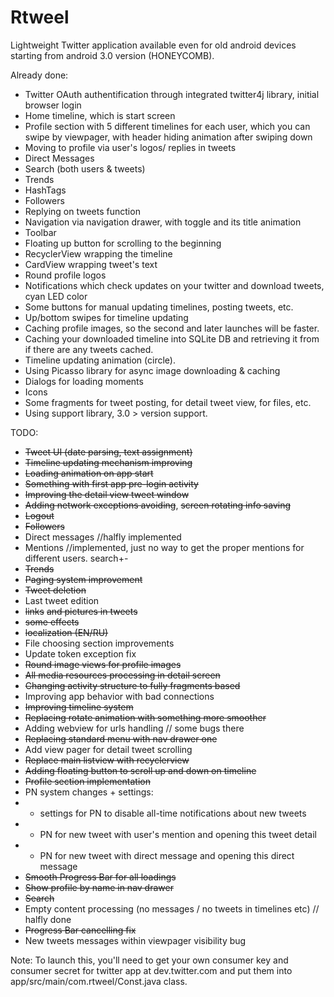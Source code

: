 Rtweel
======
Lightweight Twitter application available even for old android devices starting from android 3.0 version (HONEYCOMB). 

Already done:
- Twitter OAuth authentification through integrated twitter4j library, initial browser login
- Home timeline, which is start screen
- Profile section with 5 different timelines for each user, which you can swipe by viewpager, with header hiding animation after swiping down
- Moving to profile via user's logos/ replies in tweets
- Direct Messages
- Search (both users & tweets)
- Trends
- HashTags
- Followers
- Replying on tweets function
- Navigation via navigation drawer, with toggle and its title animation
- Toolbar 
- Floating up button for scrolling to the beginning
- RecyclerView wrapping the timeline
- CardView wrapping tweet's text
- Round profile logos
- Notifications which check updates on your twitter and download tweets, cyan LED color
- Some buttons for manual updating timelines, posting tweets, etc.
- Up/bottom swipes for timeline updating
- Caching profile images, so the second and later launches will be faster.
- Caching your downloaded timeline into SQLite DB and retrieving it from if there are any tweets cached.
- Timeline updating animation (circle).
- Using Picasso library for async image downloading & caching
- Dialogs for loading moments
- Icons
- Some fragments for tweet posting, for detail tweet view, for files, etc.
- Using support library, 3.0 > version support.

TODO:
- ~~Tweet UI (date parsing, text assignment)~~
- ~~Timeline updating mechanism improving~~
- ~~Loading animation on app start~~
- ~~Something with first app pre-login activity~~
- ~~Improving the detail view tweet window~~
- ~~Adding network exceptions avoiding~~, ~~screen rotating info saving~~
- ~~Logout~~
- ~~Followers~~
- Direct messages //halfly implemented
- Mentions //implemented, just no way to get the proper mentions for different users. search+-
- ~~Trends~~
- ~~Paging system improvement~~
- ~~Tweet deletion~~
- Last tweet edition
- ~~links~~ ~~and pictures in tweets~~
- ~~some effects~~
- ~~localization (EN/RU)~~
- File choosing section improvements
- Update token exception fix
- ~~Round image views for profile images~~
- ~~All media resources processing in detail screen~~
- ~~Changing activity structure to fully fragments based~~
- Improving app behavior with bad connections
- ~~Improving timeline system~~
- ~~Replacing rotate animation with something more smoother~~
- Adding webview for urls handling // some bugs there
- ~~Replacing standard menu with nav drawer one~~
- Add view pager for detail tweet scrolling
- ~~Replace main listview with recyclerview~~
- ~~Adding floating button to scroll up and down on timeline~~
- ~~Profile section implementation~~
- PN system changes + settings:
-  - settings for PN to disable all-time notifications about new tweets
-  - PN for new tweet with user's mention and opening this tweet detail
-  - PN for new tweet with direct message and opening this direct message
- ~~Smooth Progress Bar for all loadings~~
- ~~Show profile by name in nav drawer~~
- ~~Search~~
- Empty content processing (no messages / no tweets in timelines etc) // halfly done
- ~~Progress Bar cancelling fix~~
- New tweets messages within viewpager visibility bug


Note: To launch this, you'll need to get your own consumer key and consumer secret for twitter app at dev.twitter.com and put them into app/src/main/com.rtweel/Const.java class.

